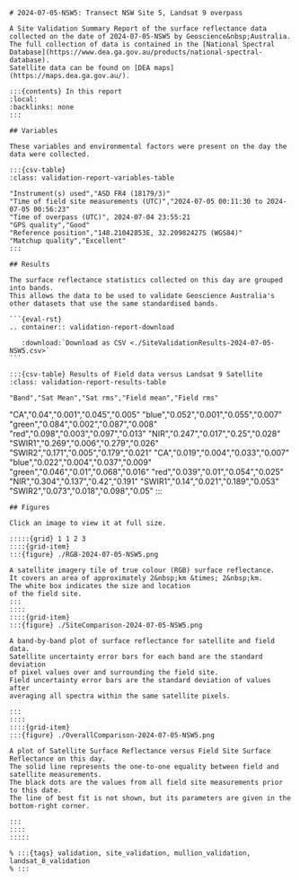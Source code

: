 
    # 2024-07-05-NSW5: Transect NSW Site 5, Landsat 9 overpass
    
    A Site Validation Summary Report of the surface reflectance data collected on the date of 2024-07-05-NSW5 by Geoscience&nbsp;Australia.
    The full collection of data is contained in the [National Spectral Database](https://www.dea.ga.gov.au/products/national-spectral-database).
    Satellite data can be found on [DEA maps](https://maps.dea.ga.gov.au/).
    
    :::{contents} In this report
    :local:
    :backlinks: none
    :::
    
    ## Variables
    
    These variables and environmental factors were present on the day the data were collected.
    
    :::{csv-table}
    :class: validation-report-variables-table
    
    "Instrument(s) used","ASD FR4 (18179/3)"
    "Time of field site measurements (UTC)","2024-07-05 00:11:30 to 2024-07-05 00:56:23"
    "Time of overpass (UTC)", 2024-07-04 23:55:21
    "GPS quality","Good"
    "Reference position","148.21042853E, 32.20982427S (WGS84)"
    "Matchup quality","Excellent"
    :::
    
    ## Results
    
    The surface reflectance statistics collected on this day are grouped into bands.
    This allows the data to be used to validate Geoscience Australia's other datasets that use the same standardised bands.
    
    ```{eval-rst}
    .. container:: validation-report-download
    
       :download:`Download as CSV <./SiteValidationResults-2024-07-05-NSW5.csv>`
    ```
    
    :::{csv-table} Results of Field data versus Landsat 9 Satellite
    :class: validation-report-results-table
    
    "Band","Sat Mean","Sat rms","Field mean","Field rms"
"CA","0.04","0.001","0.045","0.005"
"blue","0.052","0.001","0.055","0.007"
"green","0.084","0.002","0.087","0.008"
"red","0.098","0.003","0.097","0.013"
"NIR","0.247","0.017","0.25","0.028"
"SWIR1","0.269","0.006","0.279","0.026"
"SWIR2","0.171","0.005","0.179","0.021"
"CA","0.019","0.004","0.033","0.007"
"blue","0.022","0.004","0.037","0.009"
"green","0.046","0.01","0.068","0.016"
"red","0.039","0.01","0.054","0.025"
"NIR","0.304","0.137","0.42","0.191"
"SWIR1","0.14","0.021","0.189","0.053"
"SWIR2","0.073","0.018","0.098","0.05"
    :::
    
    ## Figures
    
    Click an image to view it at full size.
    
    :::::{grid} 1 1 2 3
    ::::{grid-item}
    :::{figure} ./RGB-2024-07-05-NSW5.png
    
    A satellite imagery tile of true colour (RGB) surface reflectance.
    It covers an area of approximately 2&nbsp;km &times; 2&nbsp;km.
    The white box indicates the size and location
    of the field site.
    :::
    ::::
    ::::{grid-item}
    :::{figure} ./SiteComparison-2024-07-05-NSW5.png
    
    A band-by-band plot of surface reflectance for satellite and field data.
    Satellite uncertainty error bars for each band are the standard deviation
    of pixel values over and surrounding the field site.
    Field uncertainty error bars are the standard deviation of values after
    averaging all spectra within the same satellite pixels.
    
    :::
    ::::
    ::::{grid-item}
    :::{figure} ./OverallComparison-2024-07-05-NSW5.png
    
    A plot of Satellite Surface Reflectance versus Field Site Surface Reflectance on this day.
    The solid line represents the one-to-one equality between field and satellite measurements.
    The black dots are the values from all field site measurements prior to this date.
    The line of best fit is not shown, but its parameters are given in the bottom-right corner.
    
    :::
    ::::
    :::::
    
    % :::{tags} validation, site_validation, mullion_validation, landsat_8_validation
    % :::
    